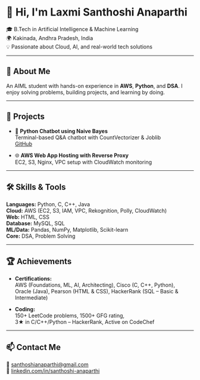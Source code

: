 # 👋 Hi, I'm Laxmi Santhoshi Anaparthi

🎓 B.Tech in Artificial Intelligence & Machine Learning  
🌍 Kakinada, Andhra Pradesh, India  
💡 Passionate about Cloud, AI, and real-world tech solutions

---

## 🚀 About Me

An AIML student with hands-on experience in **AWS**, **Python**, and **DSA**. I enjoy solving problems, building projects, and learning by doing.

---

## 💼 Projects

- 🤖 **Python Chatbot using Naive Bayes**  
  Terminal-based Q&A chatbot with CountVectorizer & Joblib  
  [GitHub](https://github.com/Santhoshi003/My-python-project)

- 🌐 **AWS Web App Hosting with Reverse Proxy**  
  EC2, S3, Nginx, VPC setup with CloudWatch monitoring

---

## 🛠️ Skills & Tools

**Languages:** Python, C, C++, Java  
**Cloud:** AWS (EC2, S3, IAM, VPC, Rekognition, Polly, CloudWatch)  
**Web:** HTML, CSS  
**Database:** MySQL, SQL  
**ML/Data:** Pandas, NumPy, Matplotlib, Scikit-learn  
**Core:** DSA, Problem Solving

---

## 🏆 Achievements

- **Certifications:**  
  AWS (Foundations, ML, AI, Architecting), Cisco (C, C++, Python),  
  Oracle (Java), Pearson (HTML & CSS), HackerRank (SQL – Basic & Intermediate)

- **Coding:**  
  150+ LeetCode problems, 1500+ GFG rating,  
  3★ in C/C++/Python – HackerRank, Active on CodeChef

---

## 📫 Contact Me

📧 [santhoshianaparthi@gmail.com](mailto:santhoshianaparthi@gmail.com)  
🔗 [linkedin.com/in/santhoshi-anaparthi](https://linkedin.com/in/santhoshi-anaparthi)
